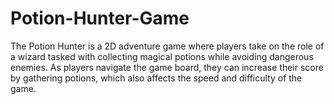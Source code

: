 # Potion-Hunter-Game
The Potion Hunter is a 2D adventure game where players take on the role of a wizard tasked with collecting magical potions while avoiding dangerous enemies. As players navigate the game board, they can increase their score by gathering potions, which also affects the speed and difficulty of the game.
